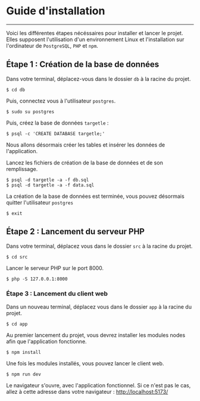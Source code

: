 # Guide d'installation
___
Voici les différentes étapes nécéssaires pour installer et lancer le projet. Elles supposent l'utilisation d'un environnement Linux et l'installation sur l'ordinateur de `PostgreSQL`, `PHP` et `npm`.

## Étape 1 : Création de la base de données

Dans votre terminal, déplacez-vous dans le dossier `db` à la racine du projet.
```
$ cd db
```
Puis, connectez vous à l'utilisateur `postgres`.
```
$ sudo su postgres
```
Puis, créez la base de données `targetle` :
```
$ psql -c 'CREATE DATABASE targetle;'
```

Nous allons désormais créer les tables et insérer les données de l'application.

Lancez les fichiers de création de la base de données et de son remplissage.
```
$ psql -d targetle -a -f db.sql
$ psql -d targetle -a -f data.sql
```

La création de la base de données est terminée, vous pouvez désormais quitter l'utilisateur `postgres`
```
$ exit
```

## Étape 2 : Lancement du serveur PHP

Dans votre terminal, déplacez vous dans le dossier `src` à la racine du projet.
```
$ cd src
```
Lancer le serveur PHP sur le port 8000.
```
$ php -S 127.0.0.1:8000
```

### Étape 3 : Lancement du client web

Dans un nouveau terminal, déplacez vous dans le dossier `app` à la racine du projet.
```
$ cd app
```
Au premier lancement du projet, vous devrez installer les modules nodes afin que l'application fonctionne.
```
$ npm install
```
Une fois les modules installés, vous pouvez lancer le client web.
```
$ npm run dev
```
Le navigateur s'ouvre, avec l'application fonctionnel. Si ce n'est pas le cas, allez à cette adresse dans votre navigateur : [http://localhost:5173/](http://localhost:5173/)